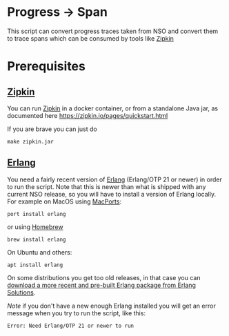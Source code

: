 # Progress -> Span

This script can convert progress traces taken from NSO and convert them to trace spans which can be consumed by tools like [Zipkin](https://zipkin.io)


# Prerequisites

## [Zipkin](https://zipkin.io)

You can run [Zipkin](https://zipkin.io) in a docker container, or from a standalone Java jar, as documented here https://zipkin.io/pages/quickstart.html

If you are brave you can just do

    make zipkin.jar


## [Erlang](https://erlang.org/)

You need a fairly recent version of [Erlang](https://erlang.org/) (Erlang/OTP 21 or newer) in order to run the script. Note that this is newer than what is shipped with any current NSO release, so you will have to install a version of Erlang locally. For example on MacOS using [MacPorts](https://www.macports.org):

    port install erlang

or using [Homebrew](https://brew.sh)

    brew install erlang

On Ubuntu and others:

    apt install erlang

On some distributions you get too old releases, in that case you can [download a more recent and pre-built Erlang package from Erlang Solutions](https://www.erlang-solutions.com/resources/download.html).

*Note* if you don't have a new enough Erlang installed you will get an error message when you try to run the script, like this:

    Error: Need Erlang/OTP 21 or newer to run
